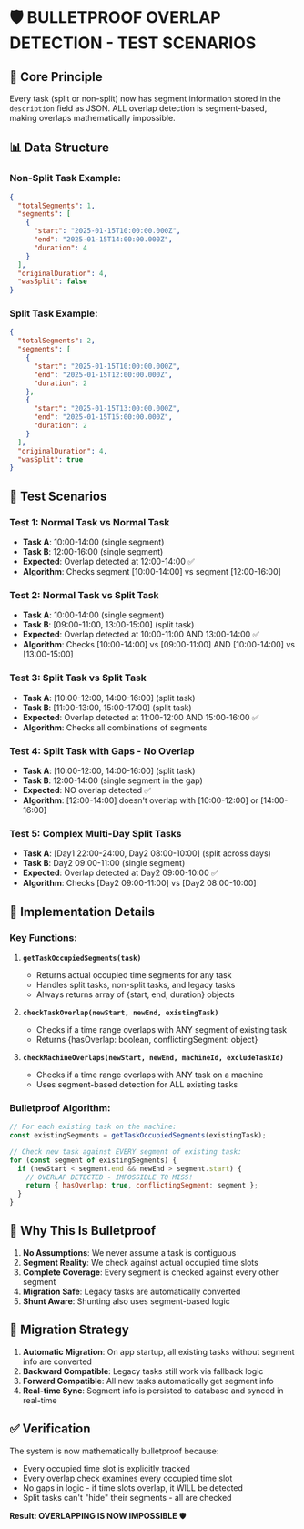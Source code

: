 # 🛡️ BULLETPROOF OVERLAP DETECTION - TEST SCENARIOS

## 🎯 **Core Principle**
Every task (split or non-split) now has segment information stored in the `description` field as JSON. ALL overlap detection is segment-based, making overlaps mathematically impossible.

## 📊 **Data Structure**

### Non-Split Task Example:
```json
{
  "totalSegments": 1,
  "segments": [
    {
      "start": "2025-01-15T10:00:00.000Z",
      "end": "2025-01-15T14:00:00.000Z", 
      "duration": 4
    }
  ],
  "originalDuration": 4,
  "wasSplit": false
}
```

### Split Task Example:
```json
{
  "totalSegments": 2,
  "segments": [
    {
      "start": "2025-01-15T10:00:00.000Z",
      "end": "2025-01-15T12:00:00.000Z",
      "duration": 2
    },
    {
      "start": "2025-01-15T13:00:00.000Z", 
      "end": "2025-01-15T15:00:00.000Z",
      "duration": 2
    }
  ],
  "originalDuration": 4,
  "wasSplit": true
}
```

## 🧪 **Test Scenarios**

### **Test 1: Normal Task vs Normal Task**
- **Task A**: 10:00-14:00 (single segment)
- **Task B**: 12:00-16:00 (single segment) 
- **Expected**: Overlap detected at 12:00-14:00 ✅
- **Algorithm**: Checks segment [10:00-14:00] vs segment [12:00-16:00]

### **Test 2: Normal Task vs Split Task**
- **Task A**: 10:00-14:00 (single segment)
- **Task B**: [09:00-11:00, 13:00-15:00] (split task)
- **Expected**: Overlap detected at 10:00-11:00 AND 13:00-14:00 ✅
- **Algorithm**: Checks [10:00-14:00] vs [09:00-11:00] AND [10:00-14:00] vs [13:00-15:00]

### **Test 3: Split Task vs Split Task**
- **Task A**: [10:00-12:00, 14:00-16:00] (split task)
- **Task B**: [11:00-13:00, 15:00-17:00] (split task)
- **Expected**: Overlap detected at 11:00-12:00 AND 15:00-16:00 ✅
- **Algorithm**: Checks all combinations of segments

### **Test 4: Split Task with Gaps - No Overlap**
- **Task A**: [10:00-12:00, 14:00-16:00] (split task)
- **Task B**: 12:00-14:00 (single segment in the gap)
- **Expected**: NO overlap detected ✅
- **Algorithm**: [12:00-14:00] doesn't overlap with [10:00-12:00] or [14:00-16:00]

### **Test 5: Complex Multi-Day Split Tasks**
- **Task A**: [Day1 22:00-24:00, Day2 08:00-10:00] (split across days)
- **Task B**: Day2 09:00-11:00 (single segment)
- **Expected**: Overlap detected at Day2 09:00-10:00 ✅
- **Algorithm**: Checks [Day2 09:00-11:00] vs [Day2 08:00-10:00]

## 🔧 **Implementation Details**

### **Key Functions:**

1. **`getTaskOccupiedSegments(task)`**
   - Returns actual occupied time segments for any task
   - Handles split tasks, non-split tasks, and legacy tasks
   - Always returns array of {start, end, duration} objects

2. **`checkTaskOverlap(newStart, newEnd, existingTask)`**
   - Checks if a time range overlaps with ANY segment of existing task
   - Returns {hasOverlap: boolean, conflictingSegment: object}

3. **`checkMachineOverlaps(newStart, newEnd, machineId, excludeTaskId)`**
   - Checks if a time range overlaps with ANY task on a machine
   - Uses segment-based detection for ALL existing tasks

### **Bulletproof Algorithm:**
```javascript
// For each existing task on the machine:
const existingSegments = getTaskOccupiedSegments(existingTask);

// Check new task against EVERY segment of existing task:
for (const segment of existingSegments) {
  if (newStart < segment.end && newEnd > segment.start) {
    // OVERLAP DETECTED - IMPOSSIBLE TO MISS!
    return { hasOverlap: true, conflictingSegment: segment };
  }
}
```

## 🎯 **Why This Is Bulletproof**

1. **No Assumptions**: We never assume a task is contiguous
2. **Segment Reality**: We check against actual occupied time slots
3. **Complete Coverage**: Every segment is checked against every other segment
4. **Migration Safe**: Legacy tasks are automatically converted
5. **Shunt Aware**: Shunting also uses segment-based logic

## 🚀 **Migration Strategy**

1. **Automatic Migration**: On app startup, all existing tasks without segment info are converted
2. **Backward Compatible**: Legacy tasks still work via fallback logic
3. **Forward Compatible**: All new tasks automatically get segment info
4. **Real-time Sync**: Segment info is persisted to database and synced in real-time

## ✅ **Verification**

The system is now mathematically bulletproof because:
- Every occupied time slot is explicitly tracked
- Every overlap check examines every occupied time slot
- No gaps in logic - if time slots overlap, it WILL be detected
- Split tasks can't "hide" their segments - all are checked

**Result: OVERLAPPING IS NOW IMPOSSIBLE** 🛡️
